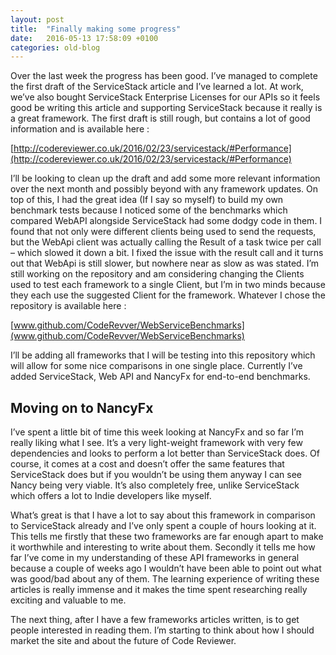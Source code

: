 ```yaml
---
layout: post
title:  "Finally making some progress"
date:   2016-05-13 17:58:09 +0100
categories: old-blog
---
```

Over the last week the progress has been good.  I’ve managed to complete the first draft of the ServiceStack article and I’ve learned a lot.  At work, we’ve also bought ServiceStack Enterprise Licenses for our APIs so it feels good be writing this article and supporting ServiceStack because it really is a great framework.  The first draft is still rough, but contains a lot of good information and is available here :

[http://codereviewer.co.uk/2016/02/23/servicestack/#Performance](http://codereviewer.co.uk/2016/02/23/servicestack/#Performance)

I’ll be looking to clean up the draft and add some more relevant information over the next month and possibly beyond with any framework updates.  On top of this, I had the great idea (If I say so myself) to build my own benchmark tests because I noticed some of the benchmarks which compared WebAPI alongside ServiceStack had some dodgy code in them.  I found that not only were different clients being used to send the requests, but the WebApi client was actually calling the Result of a task twice per call – which slowed it down a bit.  I fixed the issue with the result call and it turns out that WebApi is still slower, but nowhere near as slow as was stated.  I’m still working on the repository and am considering changing the Clients used to test each framework to a single Client, but I’m in two minds because they each use the suggested Client for the framework.  Whatever I chose the repository is available here :

[www.github.com/CodeRevver/WebServiceBenchmarks](www.github.com/CodeRevver/WebServiceBenchmarks)

I’ll be adding all frameworks that I will be testing into this repository which will allow for some nice comparisons in one single place.  Currently I’ve added ServiceStack, Web API and NancyFx for end-to-end benchmarks.

## Moving on to NancyFx
I’ve spent a little bit of time this week looking at NancyFx and so far I’m really liking what I see.  It’s a very light-weight framework with very few dependencies and looks to perform a lot better than ServiceStack does.  Of course, it comes at a cost and doesn’t offer the same features that ServiceStack does but if you wouldn’t be using them anyway I can see Nancy being very viable. It’s also completely free, unlike ServiceStack which offers a lot to Indie developers like myself.

What’s great is that I have a lot to say about this framework in comparison to ServiceStack already and I’ve only spent a couple of hours looking at it.  This tells me firstly that these two frameworks are far enough apart to make it worthwhile and interesting to write about them.  Secondly it tells me how far I’ve come in my understanding of these API frameworks in general because a couple of weeks ago I wouldn’t have been able to point out what was good/bad about any of them.  The learning experience of writing these articles is really immense and it makes the time spent researching really exciting and valuable to me.

The next thing, after I have a few frameworks articles written, is to get people interested in reading them.  I’m starting to think about how I should market the site and about the future of Code Reviewer.


